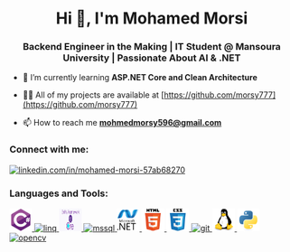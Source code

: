 <h1 align="center">Hi 👋, I'm Mohamed Morsi</h1>
<h3 align="center">Backend Engineer in the Making | IT Student @ Mansoura University | Passionate About AI & .NET</h3>

- 🌱 I’m currently learning **ASP.NET Core and Clean Architecture**

- 👨‍💻 All of my projects are available at [https://github.com/morsy777](https://github.com/morsy777)

- 📫 How to reach me **mohmedmorsy596@gmail.com**

<h3 align="left">Connect with me:</h3>
<p align="left">
<a href="https://linkedin.com/in/linkedin.com/in/mohamed-morsi-57ab68270" target="blank"><img align="center" src="https://raw.githubusercontent.com/rahuldkjain/github-profile-readme-generator/master/src/images/icons/Social/linked-in-alt.svg" alt="linkedin.com/in/mohamed-morsi-57ab68270" height="30" width="40" /></a>
</p>

<h3 align="left">Languages and Tools:</h3>
<p align="left"> 
  <a href="https://www.w3schools.com/cs/" target="_blank" rel="noreferrer"> 
    <img src="https://raw.githubusercontent.com/devicons/devicon/master/icons/csharp/csharp-original.svg" alt="csharp" width="40" height="40"/> 
  </a> 

  <a href="https://learn.microsoft.com/en-us/dotnet/csharp/programming-guide/concepts/linq/" target="_blank" rel="noreferrer"> 
    <img src="https://github.com/user-attachments/assets/abb5ef3d-d0c2-4470-8a9a-cce924dae275" alt="linq" width="40" height="40"/> 
  </a>

 <a href="https://learn.microsoft.com/en-us/ef/core/" target="_blank" rel="noreferrer"> 
   <img src="https://raw.githubusercontent.com/morsy777/morsy777/main/EF.jpg" alt="ef" width="40" height="40"/> 
 </a>
  
  <a href="https://www.microsoft.com/en-us/sql-server" target="_blank" rel="noreferrer"> 
    <img src="https://www.svgrepo.com/show/303229/microsoft-sql-server-logo.svg" alt="mssql" width="40" height="40"/> 
  </a> 
  <a href="https://dotnet.microsoft.com/" target="_blank" rel="noreferrer"> 
    <img src="https://raw.githubusercontent.com/devicons/devicon/master/icons/dot-net/dot-net-original-wordmark.svg" alt="dotnet" width="40" height="40"/> 
  </a> 
  <a href="https://www.w3.org/html/" target="_blank" rel="noreferrer"> 
    <img src="https://raw.githubusercontent.com/devicons/devicon/master/icons/html5/html5-original-wordmark.svg" alt="html5" width="40" height="40"/> 
  </a> 
  <a href="https://www.w3schools.com/css/" target="_blank" rel="noreferrer"> 
    <img src="https://raw.githubusercontent.com/devicons/devicon/master/icons/css3/css3-original-wordmark.svg" alt="css3" width="40" height="40"/> 
  </a> 
  <a href="https://git-scm.com/" target="_blank" rel="noreferrer"> 
    <img src="https://www.vectorlogo.zone/logos/git-scm/git-scm-icon.svg" alt="git" width="40" height="40"/> 
  </a>
  <a href="https://www.linux.org/" target="_blank" rel="noreferrer"> 
    <img src="https://raw.githubusercontent.com/devicons/devicon/master/icons/linux/linux-original.svg" alt="linux" width="40" height="40"/> 
  </a> 
  <a href="https://www.python.org" target="_blank" rel="noreferrer"> 
    <img src="https://raw.githubusercontent.com/devicons/devicon/master/icons/python/python-original.svg" alt="python" width="40" height="40"/> 
  </a> 
  <a href="https://opencv.org/" target="_blank" rel="noreferrer"> 
    <img src="https://www.vectorlogo.zone/logos/opencv/opencv-icon.svg" alt="opencv" width="40" height="40"/> 
  </a> 
</p>
